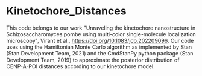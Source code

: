 # Kinetochore_Distances
This code belongs to our work "Unraveling the kinetochore nanostructure in Schizosaccharomyces pombe using multi-color single-molecule localization microscopy", Virant et al., https://doi.org/10.1083/jcb.202209096. 
Our code uses using the Hamiltonian Monte Carlo algorithm as implemented by Stan (Stan Development Team, 2021) and the CmdStanPy python package (Stan Development Team, 2019) to approximate the posterior distribution of CENP-A-POI distances according to our kinetochore model.
